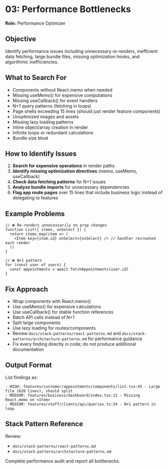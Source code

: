 # 03: Performance Bottlenecks

**Role:** Performance Optimizer

## Objective

Identify performance issues including unnecessary re-renders, inefficient data fetching, large bundle files, missing optimization hooks, and algorithmic inefficiencies.

## What to Search For

- Components without React.memo when needed
- Missing useMemo() for expensive computations
- Missing useCallback() for event handlers
- N+1 query patterns (fetching in loops)
- Page shells exceeding 15 lines (should just render feature components)
- Unoptimized images and assets
- Missing lazy loading patterns
- Inline object/array creation in render
- Infinite loops or redundant calculations
- Bundle size bloat

## How to Identify Issues

2. **Search for expensive operations** in render paths
3. **Identify missing optimization directives** (memo, useMemo, useCallback)
4. **Check data fetching patterns** for N+1 issues
5. **Analyze bundle imports** for unnecessary dependencies
6. **Flag app route pages** over 15 lines that include business logic instead of delegating to features

## Example Problems

```tsx
// ❌ Re-renders unnecessarily on prop changes
function List({ items, onSelect }) {
  return items.map(item => (
    <Item key={item.id} onSelect={onSelect} /> // handler recreated each render
  ))
}

// ❌ N+1 pattern
for (const user of users) {
  const appointments = await fetchAppointments(user.id)
}
```

## Fix Approach

- Wrap components with React.memo()
- Use useMemo() for expensive calculations
- Use useCallback() for stable function references
- Batch API calls instead of N+1
- Split large components
- Use lazy loading for routes/components
- Review `docs/stack-patterns/react-patterns.md` and `docs/stack-patterns/architecture-patterns.md` for performance guidance
- Fix every finding directly in code; do not produce additional documentation

## Output Format

List findings as:
```
- HIGH: features/customer/appointments/components/list.tsx:45 - Large file (620 lines), should split
- MEDIUM: features/business/dashboard/index.tsx:12 - Missing React.memo on <Item>
- MEDIUM: features/staff/clients/api/queries.ts:34 - N+1 pattern in loop
```

## Stack Pattern Reference

Review:
- `docs/stack-patterns/react-patterns.md`
- `docs/stack-patterns/architecture-patterns.md`

Complete performance audit and report all bottlenecks.
